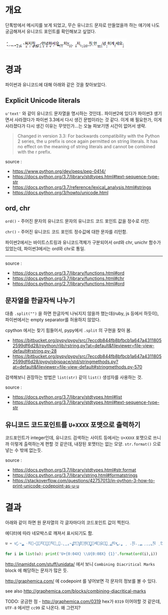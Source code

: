 
# 개요

단톡방에서 메시지를 보게 되었고, 무슨 유니코드 문자로 만들었을까 하는 얘기에 나도 궁금해져서 유니코드 포인트를 확인해보고 싶었다.

![image](./noise_unicode_string.png)

# 경과

파이썬과 유니코드에 대해 아래와 같은 것을 찾아보았다.

## Explicit Unicode literals

`u'text'` 와 같이 유니코드 문자열을 명시하는 것인데.. 파이썬2에 있다가 파이썬3 생기면서 사라졌다가 파이썬 3.3에서 다시 생긴 문법이라는 것 같다. 이게 왜 필요한가, 이게 사라졌다가 다시 생긴 이유는 무엇인가...는 오늘 파보기엔 시간이 없어서 생략.

> Changed in version 3.3: For backwards compatibility with the Python 2 series, the u prefix is once again permitted on string literals. It has no effect on the meaning of string literals and cannot be combined with the r prefix.

source :

- https://www.python.org/dev/peps/pep-0414/
- https://docs.python.org/3.7/library/stdtypes.html#text-sequence-type-str
- https://docs.python.org/3.7/reference/lexical_analysis.html#strings
- https://docs.python.org/3/howto/unicode.html

## ord, chr

`ord()` - 주어진 문자의 유니코드 문자의 유니코드 코드 포인트 값을 정수로 리턴.

`chr()` - 주어진 유니코드 코드 포인트 정수값에 대한 문자를 리턴함.

파이썬2에서는 바이트스트링과 유니코드객체가 구분되어서 ord와 chr, unichr 함수가 있었는데, 파이썬3에서는 ord와 chr로 통일.

----
source :

- https://docs.python.org/3.7/library/functions.html#ord
- https://docs.python.org/3.7/library/functions.html#chr
- https://docs.python.org/2.7/library/functions.html#ord


## 문자열을 한글자씩 나누기

대충  `.split("")` 을 하면 한글자씩 나눠지지 않을까 했는데(ruby, js 등에서 하듯이), 파이썬에서는 empty separator를 허용하지 않았다.

cpython 에서는 찾기 힘들어서, pypy에서 `.split` 의 구현을 찾아 봄.

- https://bitbucket.org/pypy/pypy/src/7eccdb844fb8bfbcb1a647a43118052599df6d28/rpython/rlib/rstring.py?at=default&fileviewer=file-view-default#rstring.py-28
- https://bitbucket.org/pypy/pypy/src/7eccdb844fb8bfbcb1a647a43118052599df6d28/pypy/objspace/std/stringmethods.py?at=default&fileviewer=file-view-default#stringmethods.py-570

검색해보니 권장하는 방법은 `list(str)` 같이 `list()` 생성자를 사용하는 것.

source :
- https://docs.python.org/3.7/library/stdtypes.html#list
- https://docs.python.org/3.7/library/stdtypes.html#text-sequence-type-str

## 유니코드 코드포인트를 `U+XXXX` 포맷으로 출력하기

코드포인트가 integer인데, 유니코드 검색하는 사이트 등에서는 `U+XXXX` 포맷으로 쓰니까 이렇게 출력하는게 편할 것 같은데, 내장된 포맷터는 없는 모양. `str.format()` 으로 넣는 수 밖에 없는듯.

source :

- https://docs.python.org/3.7/library/stdtypes.html#str.format
- https://docs.python.org/3.7/library/string.html#formatstrings
- https://stackoverflow.com/questions/42757013/in-python-3-how-to-print-unicode-codepoint-as-u-u


# 결과

아래와 같이 하면 원 문자열의 각 글자마다의 코드포인트 값이 찍힌다.

에디터에 따라 네모박스로 깨져서 표시되기도 함.

```python
u = u'̛̬̣̖̻̝͙.̴̹̯̝̤ ̺͕̼̫͉̯.̢͖̘̯̮̣ ٠치̵̠͚̹ͅ지̘̣͓͍직̳̠̠͢.̢̳̯̹.̵̪̰̪̗̭̣̞ ̷͎͖̩̪̞̦안̟̱녕̣̭하̰̖̯̻͎͕세̗요̱̱̦̠͙̲.͕̦̰̯̜͇̙͟.̶͍̘치٧̰.̬̙̩͓̠̤̭.̺̙̤̲ ̗  .̬̮지.̬ ̦͔̘̣͈͕͇͟.͈̝͈̲̤̹ ̧̭̼.̧͎̭ ͢직 ̩안 ͖̪̖̲̼ͅ ͕͈̗ ̙̗͙̞ͅ ̙̥̩̘̦̭̣́녕 ̜͔̤͖̟̻̯히계 ̡̦세요 ̘̻̹̞̗̭́'

for i in list(u): print('U+{0:04X} \\U{0:08X} {1}'.format(ord(i),i))
```

http://inamidst.com/stuff/unidata/ 에서 보니 `Combining Diacritical Marks` block 에 해당하는 문자가 많은 듯.

http://graphemica.com/ 에 codepoint 를 넣어보면 각 문자의 정보를 볼 수 있다.

see also http://graphemica.com/blocks/combining-diacritical-marks

TODO: 궁금한 점 - http://graphemica.com/0319 hex가 `0319` 이어야할 것 같은데, `UTF-8` 에서만 `cc99` 로 나온다. 왜 그런지?

